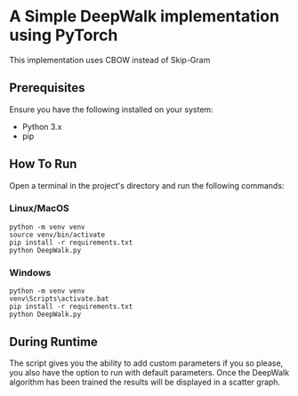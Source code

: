 # A Simple DeepWalk implementation using PyTorch

This implementation uses CBOW instead of Skip-Gram

## Prerequisites
Ensure you have the following installed on your system:

- Python 3.x
- pip

## How To Run

Open a terminal in the project's directory and run the following commands:

### Linux/MacOS
```
python -m venv venv
source venv/bin/activate
pip install -r requirements.txt
python DeepWalk.py
```

### Windows

```
python -m venv venv
venv\Scripts\activate.bat
pip install -r requirements.txt
python DeepWalk.py
```

## During Runtime

The script gives you the ability to add custom parameters if you so please, you also have the option to run with default parameters.
Once the DeepWalk algorithm has been trained the results will be displayed in a scatter graph.
